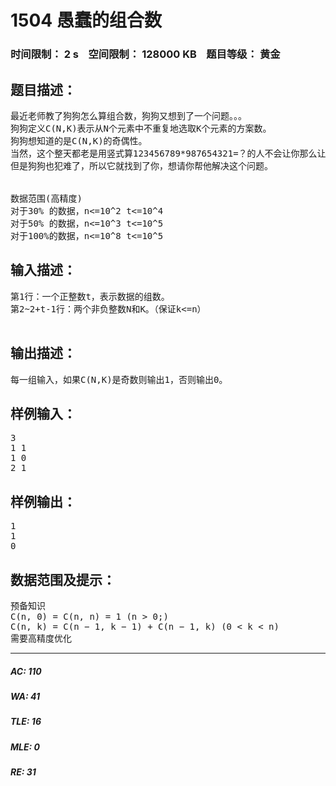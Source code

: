 # 1504 愚蠢的组合数   
### 时间限制： 2 s&nbsp;&nbsp;&nbsp;&nbsp;空间限制： 128000 KB&nbsp;&nbsp;&nbsp;&nbsp;题目等级： 黄金  
## 题目描述：  

<pre>
最近老师教了狗狗怎么算组合数，狗狗又想到了一个问题。。。
狗狗定义C(N,K)表示从N个元素中不重复地选取K个元素的方案数。
狗狗想知道的是C(N,K)的奇偶性。
当然，这个整天都老是用竖式算123456789*987654321=？的人不会让你那么让自己那么轻松，它说：“N和K都可能相当大。”
但是狗狗也犯难了，所以它就找到了你，想请你帮他解决这个问题。
 
 
数据范围(高精度)
对于30% 的数据，n<=10^2 t<=10^4
对于50% 的数据，n<=10^3 t<=10^5
对于100%的数据，n<=10^8 t<=10^5
</pre>
  
  
## 输入描述：  

<pre>
第1行：一个正整数t，表示数据的组数。
第2~2+t-1行：两个非负整数N和K。（保证k<=n）
 
</pre>
  
  
## 输出描述：  

<pre>
每一组输入，如果C(N,K)是奇数则输出1，否则输出0。
</pre>
  
  
## 样例输入：  

<pre>
3
1 1
1 0
2 1
</pre>
  
  
## 样例输出：  

<pre>
1
1
0
</pre>
  
  
## 数据范围及提示：  

<pre>
预备知识
C(n, 0) = C(n, n) = 1 (n > 0;)  
C(n, k) = C(n − 1, k − 1) + C(n − 1, k) (0 < k < n)
需要高精度优化
</pre>
  
  
***  

##### AC: 110  
##### WA: 41  
##### TLE: 16  
##### MLE: 0  
##### RE: 31  
